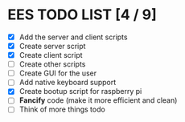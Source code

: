 # EES TODO LIST [4 / 9]

- [X] Add the server and client scripts
- [X] Create server script
- [X] Create client script
- [ ] Create other scripts
- [ ] Create GUI for the user
- [ ] Add native keyboard support
- [X] Create bootup script for raspberry pi
- [ ] **Fancify** code (make it more efficient and clean)
- [ ] Think of more things todo
